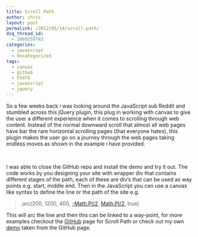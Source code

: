 ```yaml
---
title: Scroll Path
author: chris
layout: post
permalink: /2012/05/14/scroll-path/
dsq_thread_id:
  - 2869259742
categories:
  - javascript
  - Uncategorized
tags:
  - canvas
  - github
  - html5
  - javascript
  - jquery
---
```

So a few weeks back i was looking around the JavaScript sub Reddit and stumbled across this jQuery plugin, this plug in working with canvas to give the user a different experience when it comes to scrolling through web content. Instead of the normal downward scroll that almost all web pages have bar the rare horizontal scrolling pages (that everyone hates), this plugin makes the user go on a journey through the web pages taking endless moves as shown in the example i have provided.

&nbsp;

I was able to close the GitHub repo and install the demo and try it out. The code works by you designing your site with wrapper div that contains different stages of the path, each of these are div&#8217;s that can be used as way points e.g. start, middle end. Then in the JavaScript you can use a canvas like syntax to define the line or the path of the site e.g.

> .arc(200, 1200, 400, <a class="linkification-ext" title="Linkification: http://-Math.PI/2" href="http://-Math.PI/2">-Math.PI/2</a>, <a class="linkification-ext" title="Linkification: http://Math.PI/2" href="http://Math.PI/2">Math.PI/2</a>, true)

This will arc the line and then this can be linked to a way-point, for more examples checkout the <a title="Scroll Path GitHub" href="https://github.com/JoelBesada/scrollpath" target="_blank">GitHub</a> page for Scroll Path or check out my own <a title="Scroll Path Demo" href="../jQuery_Scroll_Path/" target="_blank">demo</a> taken from the GitHub page.